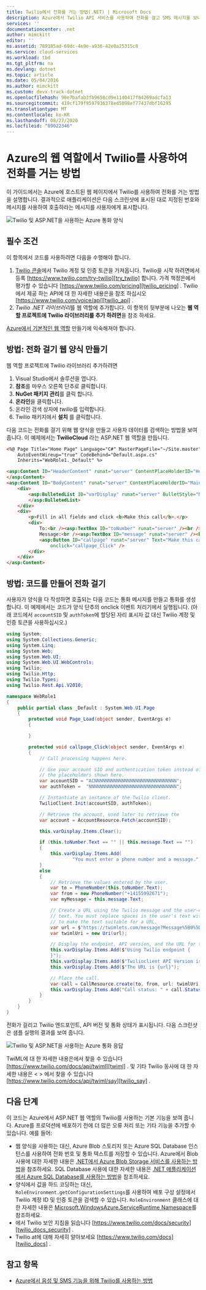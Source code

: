 ```yaml
---
title: Twilio에서 전화를 거는 방법(.NET) | Microsoft Docs
description: Azure에서 Twilio API 서비스를 사용하여 전화를 걸고 SMS 메시지를 보내는 방법에 대해 알아봅니다. 코드 샘플은 .NET으로 작성되었습니다.
services: ''
documentationcenter: .net
author: mimckitt
editor: ''
ms.assetid: 789185ad-69dc-4e9e-a936-42e0a25315c8
ms.service: cloud-services
ms.workload: tbd
ms.tgt_pltfrm: na
ms.devlang: dotnet
ms.topic: article
ms.date: 05/04/2016
ms.author: mimckitt
ms.custom: devx-track-dotnet
ms.openlocfilehash: 90e7bafab3fb9658cd9e11d0417f84269adcfa13
ms.sourcegitcommit: 419cf179f9597936378ed5098ef77437dbf16295
ms.translationtype: MT
ms.contentlocale: ko-KR
ms.lasthandoff: 08/27/2020
ms.locfileid: "89022346"
---
```

# <a name="how-to-make-a-phone-call-using-twilio-in-a-web-role-on-azure"></a>Azure의 웹 역할에서 Twilio를 사용하여 전화를 거는 방법
이 가이드에서는 Azure에 호스트된 웹 페이지에서 Twilio를 사용하여 전화를 거는 방법을 설명합니다. 결과적으로 애플리케이션은 다음 스크린샷에 표시된 대로 지정된 번호와 메시지를 사용하여 호출하라는 메시지를 사용자에게 표시합니다.

![Twilio 및 ASP.NET을 사용하는 Azure 통화 양식][twilio_dotnet_basic_form]

## <a name="prerequisites"></a><a name="twilio-prereqs"></a>필수 조건
이 항목에서 코드를 사용하려면 다음을 수행해야 합니다.

1. [Twilio 콘솔][twilio_console]에서 Twilio 계정 및 인증 토큰을 가져옵니다. Twilio을 시작 하려면에서 등록 [https://www.twilio.com/try-twilio][try_twilio] 합니다. 가격 책정은에서 평가할 수 있습니다 [https://www.twilio.com/pricing][twilio_pricing] . Twilio에서 제공 하는 API에 대 한 자세한 내용은을 참조 하십시오 [https://www.twilio.com/voice/api][twilio_api] .
2. *Twilio .NET 라이브러리*를 웹 역할에 추가합니다. 이 항목의 뒷부분에 나오는 **웹 역할 프로젝트에 Twilio 라이브러리를 추가 하려면**을 참조 하세요.

[Azure에서 기본적인 웹 역할][azure_webroles_get_started] 만들기에 익숙해져야 합니다.

## <a name="how-to-create-a-web-form-for-making-a-call"></a><a name="howtocreateform"></a>방법: 전화 걸기 웹 양식 만들기
<a id="use_nuget"></a>웹 역할 프로젝트에 Twilio 라이브러리 추가하려면

1. Visual Studio에서 솔루션을 엽니다.
2. **참조**를 마우스 오른쪽 단추로 클릭합니다.
3. **NuGet 패키지 관리**를 클릭 합니다.
4. **온라인**을 클릭합니다.
5. 온라인 검색 상자에 *twilio*를 입력합니다.
6. Twilio 패키지에서 **설치** 를 클릭합니다.

다음 코드는 전화를 걸기 위해 웹 양식을 만들고 사용자 데이터를 검색하는 방법을 보여 줍니다. 이 예제에서는 **TwilioCloud** 라는 ASP.NET 웹 역할을 만듭니다.

```aspx
<%@ Page Title="Home Page" Language="C#" MasterPageFile="~/Site.master"
    AutoEventWireup="true" CodeBehind="Default.aspx.cs"
    Inherits="WebRole1._Default" %>

<asp:Content ID="HeaderContent" runat="server" ContentPlaceHolderID="HeadContent">
</asp:Content>
<asp:Content ID="BodyContent" runat="server" ContentPlaceHolderID="MainContent">
    <div>
        <asp:BulletedList ID="varDisplay" runat="server" BulletStyle="NotSet">
        </asp:BulletedList>
    </div>
    <div>
        <p>Fill in all fields and click <b>Make this call</b>.</p>
        <div>
            To:<br /><asp:TextBox ID="toNumber" runat="server" /><br /><br />
            Message:<br /><asp:TextBox ID="message" runat="server" /><br /><br />
            <asp:Button ID="callpage" runat="server" Text="Make this call"
                onclick="callpage_Click" />
        </div>
    </div>
</asp:Content>
```

## <a name="how-to-create-the-code-to-make-the-call"></a><a id="howtocreatecode"></a>방법: 코드를 만들어 전화 걸기
사용자가 양식을 다 작성하면 호출되는 다음 코드는 통화 메시지를 만들고 통화를 생성합니다. 이 예제에서는 코드가 양식 단추의 onclick 이벤트 처리기에서 실행됩니다. (아래 코드에서 `accountSID` 및 `authToken`에 할당된 자리 표시자 값 대신 Twilio 계정 및 인증 토큰을 사용하십시오.)

```csharp
using System;
using System.Collections.Generic;
using System.Linq;
using System.Web;
using System.Web.UI;
using System.Web.UI.WebControls;
using Twilio;
using Twilio.Http;
using Twilio.Types;
using Twilio.Rest.Api.V2010;

namespace WebRole1
{
    public partial class _Default : System.Web.UI.Page
    {
        protected void Page_Load(object sender, EventArgs e)
        {

        }

        protected void callpage_Click(object sender, EventArgs e)
        {
            // Call processing happens here.

            // Use your account SID and authentication token instead of
            // the placeholders shown here.
            var accountSID = "ACNNNNNNNNNNNNNNNNNNNNNNNNNNNNNN";
            var authToken =  "NNNNNNNNNNNNNNNNNNNNNNNNNNNNNNNN";

            // Instantiate an instance of the Twilio client.
            TwilioClient.Init(accountSID, authToken);

            // Retrieve the account, used later to retrieve the
            var account = AccountResource.Fetch(accountSID);

            this.varDisplay.Items.Clear();

            if (this.toNumber.Text == "" || this.message.Text == "")
            {
                this.varDisplay.Items.Add(
                        "You must enter a phone number and a message.");
            }
            else
            {
                // Retrieve the values entered by the user.
                var to = PhoneNumber(this.toNumber.Text);
                var from = new PhoneNumber("+14155992671");
                var myMessage = this.message.Text;

                // Create a URL using the Twilio message and the user-entered
                // text. You must replace spaces in the user's text with '%20'
                // to make the text suitable for a URL.
                var url = $"https://twimlets.com/message?Message%5B0%5D={myMessage.Replace(" ", "%20")}";
                var twimlUri = new Uri(url);

                // Display the endpoint, API version, and the URL for the message.
                this.varDisplay.Items.Add($"Using Twilio endpoint {
                }");
                this.varDisplay.Items.Add($"Twilioclient API Version is {apiVersion}");
                this.varDisplay.Items.Add($"The URL is {url}");

                // Place the call.
                var call = CallResource.create(to, from, url: twimlUri);
                this.varDisplay.Items.Add("Call status: " + call.Status);
            }
        }
    }
}
```

전화가 걸리고 Twilio 엔드포인트, API 버전 및 통화 상태가 표시됩니다. 다음 스크린샷은 샘플 실행의 결과를 보여 줍니다.

![Twilio 및 ASP.NET을 사용하는 Azure 통화 응답][twilio_dotnet_basic_form_output]

TwiML에 대 한 자세한 내용은에서 찾을 수 있습니다 [https://www.twilio.com/docs/api/twiml][twiml] . 및 기타 Twilio 동사에 대 한 자세한 내용은 &lt; &gt; 에서 찾을 수 있습니다 [https://www.twilio.com/docs/api/twiml/say][twilio_say] .

## <a name="next-steps"></a><a id="nextsteps"></a>다음 단계
이 코드는 Azure에서 ASP.NET 웹 역할의 Twilio를 사용하는 기본 기능을 보여 줍니다. Azure를 프로덕션에 배포하기 전에 더 많은 오류 처리 또는 기타 기능을 추가할 수 있습니다. 예를 들어:

* 웹 양식을 사용하는 대신, Azure Blob 스토리지 또는 Azure SQL Database 인스턴스를 사용하여 전화 번호 및 통화 텍스트를 저장할 수 있습니다. Azure에서 Blob 사용에 대한 자세한 내용은 [.NET에서 Azure Blob Storage 서비스를 사용하는 방법][howto_blob_storage_dotnet]을 참조하세요. SQL Database 사용에 대한 자세한 내용은 [.NET 애플리케이션에서 Azure SQL Database를 사용하는 방법][howto_sql_azure_dotnet]을 참조하세요.
* 양식에서 값을 하드 코딩하는 대신, `RoleEnvironment.getConfigurationSettings`를 사용하여 배포 구성 설정에서 Twilio 계정 ID 및 인증 토큰을 검색할 수 있습니다. `RoleEnvironment` 클래스에 대한 자세한 내용은 [Microsoft.WindowsAzure.ServiceRuntime Namespace][azure_runtime_ref_dotnet]를 참조하세요.
* 에서 Twilio 보안 지침을 읽습니다 [https://www.twilio.com/docs/security][twilio_docs_security] .
* Twilio at에 대해 자세히 알아보세요 [https://www.twilio.com/docs][twilio_docs] .

## <a name="see-also"></a><a name="seealso"></a>참고 항목
* [Azure에서 음성 및 SMS 기능을 위해 Twilio를 사용하는 방법](twilio-dotnet-how-to-use-for-voice-sms.md)

[twilio_console]: https://www.twilio.com/console
[twilio_pricing]: https://www.twilio.com/pricing
[try_twilio]: https://www.twilio.com/try-twilio
[twilio_api]: https://www.twilio.com/voice/api
[verify_phone]: https://www.twilio.com/console/phone-numbers/verified

[twilio_dotnet_basic_form]: ./media/partner-twilio-cloud-services-dotnet-phone-call-web-role/WA_twilio_dotnet_basic_form.png
[twilio_dotnet_basic_form_output]: ./media/partner-twilio-cloud-services-dotnet-phone-call-web-role/WA_twilio_dotnet_basic_form_output.png

[twiml]: https://www.twilio.com/docs/api/twiml



[howto_twilio_voice_sms_dotnet]: /develop/net/how-to-guides/twilio/

[howto_blob_storage_dotnet]: https://www.windowsazure.com/develop/net/how-to-guides/blob-storage/

[howto_sql_azure_dotnet]: https://www.windowsazure.com/develop/net/how-to-guides/sql-database/


[twilio_docs_security]: https://www.twilio.com/docs/security
[twilio_docs]: https://www.twilio.com/docs
[twilio_say]: https://www.twilio.com/docs/api/twiml/say


[azure_runtime_ref_dotnet]: https://msdn.microsoft.com/library/windowsazure/microsoft.windowsazure.serviceruntime.aspx
[azure_webroles_get_started]: https://docs.microsoft.com/azure/cloud-services/cloud-services-dotnet-get-started
